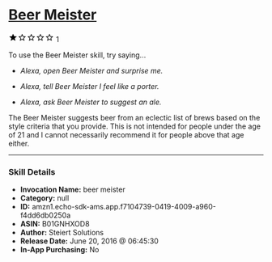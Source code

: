 # [Beer Meister](http://alexa.amazon.com/#skills/amzn1.echo-sdk-ams.app.f7104739-0419-4009-a960-f4dd6db0250a)
![1 stars](../../images/ic_star_black_18dp_1x.png)![1 stars](../../images/ic_star_border_black_18dp_1x.png)![1 stars](../../images/ic_star_border_black_18dp_1x.png)![1 stars](../../images/ic_star_border_black_18dp_1x.png)![1 stars](../../images/ic_star_border_black_18dp_1x.png) 1

To use the Beer Meister skill, try saying...

* *Alexa, open Beer Meister and surprise me.*

* *Alexa, tell Beer Meister I feel like a porter.*

* *Alexa, ask Beer Meister to suggest an ale.*

The Beer Meister suggests beer from an eclectic list of brews based on the style criteria that you provide.  This is not intended for people under the age of 21 and I cannot necessarily recommend it for people above that age either.

***

### Skill Details

* **Invocation Name:** beer meister
* **Category:** null
* **ID:** amzn1.echo-sdk-ams.app.f7104739-0419-4009-a960-f4dd6db0250a
* **ASIN:** B01GNHXOD8
* **Author:** Steiert Solutions
* **Release Date:** June 20, 2016 @ 06:45:30
* **In-App Purchasing:** No

